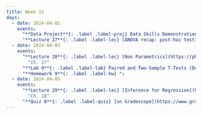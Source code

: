 ```yaml
---
title: Week 12
days:
  - date: 2024-04-01
    events:
      "**Data Project**{: .label .label-proj} Data Skills Demonstration Part II (Due 10:00 AM PST)":
      "**Lecture 27**{: .label .label-lec} [ANOVA recap: post-hoc testing](https://ph142-ucb.github.io/sp24/src/lec/post_anova.pdf) ([lecture recording](https://bcourses.berkeley.edu/courses/1532521/pages/anova))":
  - date: 2024-04-03
    events:
      "**Lecture 28**{: .label .label-lec} [Non Parametrics](https://ph142-ucb.github.io/sp24/src/lec/non-para.pdf) ":
        "Ch. 17"
      "**Lab 9**{: .label .label-lab} Paired and Two-Sample T-Tests (Due Apr. 9th)":
      "**Homework 9**{: .label .label-hw} ":
  - date: 2024-04-05
    events:
      "**Lecture 29**{: .label .label-lec} [Inference for Regression](https://ph142-ucb.github.io/sp24/src/lec/regression-inference.pdf)": 
        "Ch. 18"
      "**Quiz 8**{: .label .label-quiz} [on Gradescope](https://www.gradescope.com/courses/704333) (Due Apr. 6th, 12PM noon PST)":
---
```

